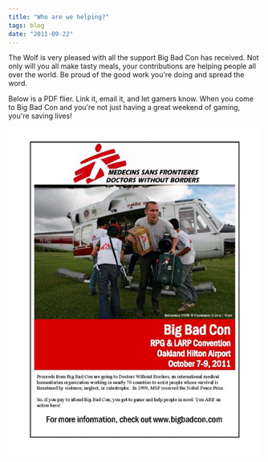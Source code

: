 ```yaml
---
title: "Who are we helping?"
tags: blog
date: "2011-09-22"
---
```


The Wolf is very pleased with all the support Big Bad Con has received. Not only will you all make tasty meals, your contributions are helping people all over the world. Be proud of the good work you're doing and spread the word.

Below is a PDF flier. Link it, email it, and let gamers know. When you come to Big Bad Con and you're not just having a great weekend of gaming, you're saving lives!

[![Big Bad Con - Supporting Doctors Without Borders](images/MSF-Event-Flier-Indonesia1-791x1024.jpg "Big Bad Con - Supporting Doctors Without Borders")](http://www.bigbadcon.com/wp-content/uploads/2011/09/MSF-Event-Flier-Indonesia1.pdf)
